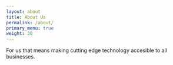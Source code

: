 ```yaml
---
layout: about
title: About Us
permalink: /about/
primary_menu: true
weight: 30
---
```


For us that means making cutting edge technology accesible to all businesses.

